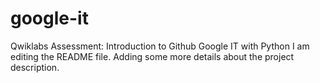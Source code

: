 # google-it
Qwiklabs Assessment: Introduction to Github Google IT with Python
I am editing the README file. Adding some more details about the project description.
